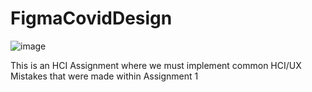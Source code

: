 # FigmaCovidDesign

![image](https://user-images.githubusercontent.com/75972709/111717166-e6156600-882d-11eb-868f-3b5ca1659545.png)

This is an HCI Assignment where we must implement common HCI/UX Mistakes that were made within Assignment 1
